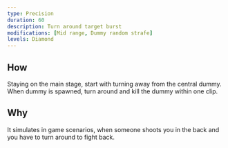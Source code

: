 ```yaml
---
type: Precision
duration: 60
description: Turn around target burst
modifications: [Mid range, Dummy random strafe]
levels: Diamond
---
```


## How

Staying on the main stage, start with turning away from the central dummy. When dummy is spawned, turn around and kill the dummy within one clip.

## Why

It simulates in game scenarios, when someone shoots you in the back and you have to turn around to fight back.
